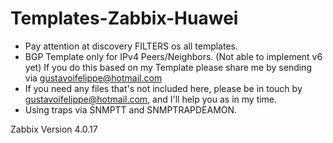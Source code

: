 # Templates-Zabbix-Huawei

- Pay attention at discovery FILTERS os all templates.
- BGP Template only for IPv4 Peers/Neighbors. (Not able to implement v6 yet) If you do this based on my Template please share me by sending via gustavoifelippe@hotmail.com
- If you need any files that's not included here, please be in touch by gustavoifelippe@hotmail.com, and I'll help you as in my time.
- Using traps via SNMPTT and SNMPTRAPDEAMON.

Zabbix Version 4.0.17
